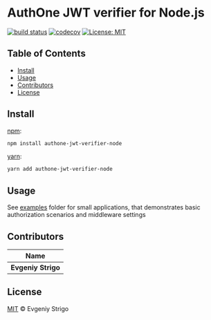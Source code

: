 # AuthOne JWT verifier for Node.js

[![build status](https://img.shields.io/travis/ProtocolONE/authone-jwt-verifier-node.svg?branch=master)](https://travis-ci.com/ProtocolONE/authone-jwt-verifier-node)
[![codecov](https://codecov.io/gh/ProtocolONE/authone-jwt-verifier-node/branch/master/graph/badge.svg)](https://codecov.io/gh/ProtocolONE/authone-jwt-verifier-node)
[![License: MIT](https://img.shields.io/badge/License-MIT-yellow.svg)](LICENSE)


## Table of Contents

* [Install](#install)
* [Usage](#usage)
* [Contributors](#contributors)
* [License](#license)


## Install

[npm][]:

```sh
npm install authone-jwt-verifier-node
```

[yarn][]:

```sh
yarn add authone-jwt-verifier-node
```


## Usage

See [examples](examples) folder for small applications, that demonstrates basic authorization scenarios and 
middleware settings


## Contributors

| Name               |
| ------------------ |
| **Evgeniy Strigo** |


## License

[MIT](LICENSE) © Evgeniy Strigo


## 

[npm]: https://www.npmjs.com/

[yarn]: https://yarnpkg.com/
